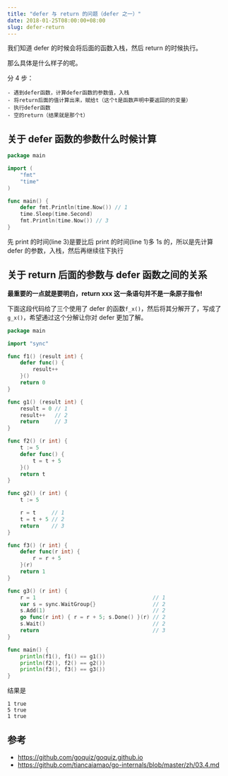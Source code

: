 ```yaml
---
title: "defer 与 return 的问题（defer 之一）"
date: 2018-01-25T08:00:00+08:00
slug: defer-return
---
```


我们知道 defer 的时候会将后面的函数入栈，然后 return 的时候执行。

那么具体是什么样子的呢。

分 4 步：
```plain
- 遇到defer函数，计算defer函数的参数值，入栈
- 将return后面的值计算出来，赋给t（这个t是函数声明中要返回的的变量）
- 执行defer函数
- 空的return（结果就是那个t）
```

## 关于 defer 函数的参数什么时候计算

```go
package main

import (
	"fmt"
	"time"
)

func main() {
	defer fmt.Println(time.Now()) // 1
	time.Sleep(time.Second)
	fmt.Println(time.Now()) // 3
}
```

先 print 的时间(line 3)是要比后 print 的时间(line 1)多 1s 的，所以是先计算 defer 的参数，入栈，然后再继续往下执行

## 关于 return 后面的参数与 defer 函数之间的关系

**最重要的一点就是要明白，return xxx 这一条语句并不是一条原子指令!**


下面这段代码给了三个使用了 defer 的函数`f_x()`，然后将其分解开了，写成了`g_x()`，希望通过这个分解让你对 defer 更加了解。

```go
package main

import "sync"

func f1() (result int) {
	defer func() {
		result++
	}()
	return 0
}

func g1() (result int) {
	result = 0 // 1
	result++   // 2
	return     // 3
}

func f2() (r int) {
	t := 5
	defer func() {
		t = t + 5
	}()
	return t
}

func g2() (r int) {
	t := 5

	r = t     // 1
	t = t + 5 // 2
	return    // 3
}

func f3() (r int) {
	defer func(r int) {
		r = r + 5
	}(r)
	return 1
}

func g3() (r int) {
	r = 1                                     // 1
	var s = sync.WaitGroup{}                  // 2
	s.Add(1)                                  // 2
	go func(r int) { r = r + 5; s.Done() }(r) // 2
	s.Wait()                                  // 2
	return                                    // 3
}

func main() {
	println(f1(), f1() == g1())
	println(f2(), f2() == g2())
	println(f3(), f3() == g3())
}
```

结果是
```plain
1 true
5 true
1 true
```

## 参考
* https://github.com/goquiz/goquiz.github.io
* https://github.com/tiancaiamao/go-internals/blob/master/zh/03.4.md
